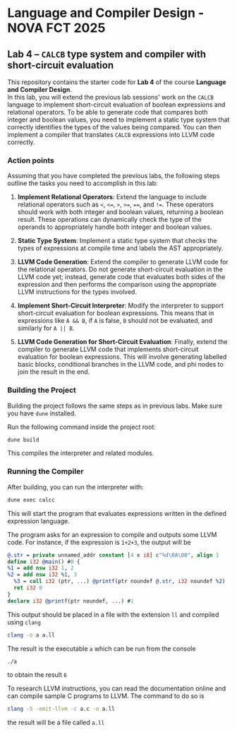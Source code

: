 # Language and Compiler Design - NOVA FCT 2025

## Lab 4 – `CALCB` type system and compiler with short-circuit evaluation

This repository contains the starter code for **Lab 4** of the course **Language and Compiler Design**.  
In this lab, you will extend the previous lab sessions' work on the `CALCB` language to implement short-circuit evaluation of boolean expressions and relational operators. To be able to generate code that compares both integer and boolean values, you need to implement a static type system that correctly identifies the types of the values being compared. You can then implement a compiler that translates `CALCB` expressions into LLVM code correctly.

### Action points

Assuming that you have completed the previous labs, the following steps outline the tasks you need to accomplish in this lab:

1. **Implement Relational Operators**: Extend the language to include relational operators such as `<`, `<=`, `>`, `>=`, `==`, and `!=`. These operators should work with both integer and boolean values, returning a boolean result. These operations can dynamically check the type of the operands to appropriately handle both integer and boolean values.

2. **Static Type System**: Implement a static type system that checks the types of expressions at compile time and labels the AST appropriately. 

3. **LLVM Code Generation**: Extend the compiler to generate LLVM code for the relational operators. Do not generate short-circuit evaluation in the LLVM code yet; instead, generate code that evaluates both sides of the expression and then performs the comparison using the appropriate LLVM instructions for the types involved.

4. **Implement Short-Circuit Interpreter**: Modify the interpreter to support short-circuit evaluation for boolean expressions. This means that in expressions like `A && B`, if `A` is false, `B` should not be evaluated, and similarly for `A || B`.

5. **LLVM Code Generation for Short-Circuit Evaluation**: Finally, extend the compiler to generate LLVM code that implements short-circuit evaluation for boolean expressions. This will involve generating labelled basic blocks, conditional branches in the LLVM code, and phi nodes to join the result in the end. 

### Building the Project

Building the project follows the same steps as in previous labs. Make sure you have `dune` installed.

Run the following command inside the project root:

```bash
dune build
```

This compiles the interpreter and related modules.

### Running the Compiler

After building, you can run the interpreter with:

```bash
dune exec calcc
```

This will start the program that evaluates expressions written in the defined expression language.

The program asks for an expression to compile and outputs some LLVM code. For instance, if the expression is `1+2+3`, the output will be

```LLVM
@.str = private unnamed_addr constant [4 x i8] c"%d\0A\00", align 1
define i32 @main() #0 {
%1 = add nsw i32 1, 2
%2 = add nsw i32 %1, 3
  %3 = call i32 (ptr, ...) @printf(ptr noundef @.str, i32 noundef %2)
  ret i32 0
}
declare i32 @printf(ptr noundef, ...) #1
```

This output should be placed in a file with the extension `ll` and compiled using `clang`

```bash
clang -o a a.ll
```

The result is the executable `a` which can be run from the console 

```bash
./a
```

to obtain the result `6`

To research LLVM instructions, you can read the documentation online and can compile sample C programs to LLVM. The command to do so is

  ```bash
  clang -S -emit-llvm -c a.c -o a.ll
  ```

  the result will be a file called `a.ll`

